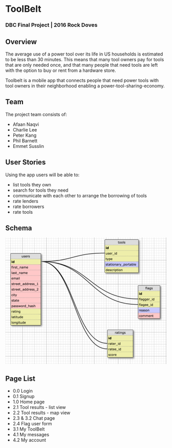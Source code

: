 # ToolBelt
### DBC Final Project | 2016 Rock Doves

## Overview
The average use of a power tool over its life in US households is estimated to be less than 30 minutes. This means that many tool owners pay for tools that are only needed once, and that many people that need tools are left with the option to buy or rent from a hardware store.

Toolbelt is a mobile app that connects people that need power tools with tool owners in their neighborhood enabling a power-tool-sharing-economy.

## Team
The project team consists of:
* Afaan Naqvi
* Charlie Lee
* Peter Kang
* Phil Barnett
* Emmet Susslin

## User Stories
Using the app users will be able to:
* list tools they own
* search for tools they need
* communicate with each other to arrange the borrowing of tools
* rate lenders
* rate borrowers
* rate tools

## Schema
![Schema](tool-belt-schema.png)


## Page List
* 0.0 Login
* 0.1 Signup
* 1.0 Home page
* 2.1 Tool results - list view
* 2.2 Tool results - map view
* 2.3 & 3.2 Chat page
* 2.4 Flag user form
* 3.1 My ToolBelt
* 4.1 My messages
* 4.2 My account



